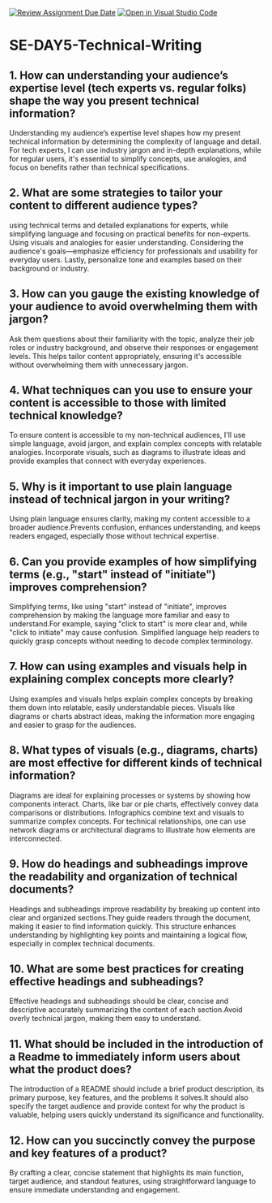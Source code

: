 [![Review Assignment Due Date](https://classroom.github.com/assets/deadline-readme-button-22041afd0340ce965d47ae6ef1cefeee28c7c493a6346c4f15d667ab976d596c.svg)](https://classroom.github.com/a/zsAR-pyY)
[![Open in Visual Studio Code](https://classroom.github.com/assets/open-in-vscode-2e0aaae1b6195c2367325f4f02e2d04e9abb55f0b24a779b69b11b9e10269abc.svg)](https://classroom.github.com/online_ide?assignment_repo_id=16229491&assignment_repo_type=AssignmentRepo)
# SE-DAY5-Technical-Writing
## 1. How can understanding your audience’s expertise level (tech experts vs. regular folks) shape the way you present technical information?
Understanding my audience’s expertise level shapes how my present technical information by determining the complexity of language and detail. For tech experts, I can use industry jargon and in-depth explanations, while for regular users, it's essential to simplify concepts, use analogies, and focus on benefits rather than technical specifications.
## 2. What are some strategies to tailor your content to different audience types?
using technical terms and detailed explanations for experts, while simplifying language and focusing on practical benefits for non-experts. Using visuals and analogies for easier understanding. Considering the audience's goals—emphasize efficiency for professionals and usability for everyday users. Lastly, personalize tone and examples based on their background or industry.
## 3. How can you gauge the existing knowledge of your audience to avoid overwhelming them with jargon?
Ask them questions about their familiarity with the topic, analyze their job roles or industry background, and observe their responses or engagement levels. This helps tailor content appropriately, ensuring it's accessible without overwhelming them with unnecessary jargon.
## 4. What techniques can you use to ensure your content is accessible to those with limited technical knowledge?
To ensure content is accessible to my non-technical audiences, I'll use simple language, avoid jargon, and explain complex concepts with relatable analogies. Incorporate visuals, such as diagrams  to illustrate ideas and provide examples that connect with everyday experiences.
## 5. Why is it important to use plain language instead of technical jargon in your writing?
Using plain language ensures clarity, making my content accessible to a broader audience.Prevents confusion, enhances understanding, and keeps readers engaged, especially those without technical expertise.
## 6. Can you provide examples of how simplifying terms (e.g., "start" instead of "initiate") improves comprehension?
Simplifying terms, like using "start" instead of "initiate", improves comprehension by making the language more familiar and easy to understand.For example, saying "click to start" is more clear and, while "click to initiate" may cause confusion.
Simplified language help readers to quickly grasp concepts without needing to decode complex terminology.
## 7. How can using examples and visuals help in explaining complex concepts more clearly?
Using examples and visuals helps explain complex concepts by breaking them down into relatable, easily understandable pieces.
Visuals like diagrams or charts abstract ideas, making the information more engaging and easier to grasp for the audiences.
## 8. What types of visuals (e.g., diagrams, charts) are most effective for different kinds of technical information?
Diagrams are ideal for explaining processes or systems by showing how components interact.
Charts, like bar or pie charts, effectively convey data comparisons or distributions.
Infographics combine text and visuals to summarize complex concepts. 
For technical relationships, one can use network diagrams or architectural diagrams to illustrate how elements are interconnected. 
## 9. How do headings and subheadings improve the readability and organization of technical documents?
Headings and subheadings improve readability by breaking up content into clear and organized sections.They guide readers through the document, making it easier to find information quickly. 
This structure enhances understanding by highlighting key points and maintaining a logical flow, especially in complex technical documents.
## 10. What are some best practices for creating effective headings and subheadings?
Effective headings and subheadings should be clear, concise and descriptive accurately summarizing the content of each section.Avoid overly technical jargon, making them easy to understand.
## 11. What should be included in the introduction of a Readme to immediately inform users about what the product does?
The introduction of a README should include a brief product description, its primary purpose, key features, and the problems it solves.It should also specify the target audience and provide context for why the product is valuable, helping users quickly understand its significance and functionality.
## 12. How can you succinctly convey the purpose and key features of a product?
By crafting a clear, concise statement that highlights its main function, target audience, and standout features, using straightforward language to ensure immediate understanding and engagement.

